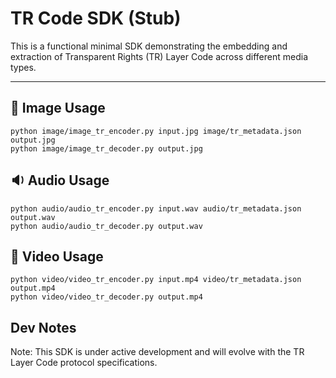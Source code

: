 # TR Code SDK (Stub)

This is a functional minimal SDK demonstrating the embedding and extraction of Transparent Rights (TR) Layer Code across different media types.

---

## 📸 Image Usage
```
python image/image_tr_encoder.py input.jpg image/tr_metadata.json output.jpg
python image/image_tr_decoder.py output.jpg
```

## 🔉 Audio Usage
```
python audio/audio_tr_encoder.py input.wav audio/tr_metadata.json output.wav
python audio/audio_tr_decoder.py output.wav
```

## 🎥 Video Usage
```
python video/video_tr_encoder.py input.mp4 video/tr_metadata.json output.mp4
python video/video_tr_decoder.py output.mp4
```

## Dev Notes
Note: This SDK is under active development and will evolve with the TR Layer Code protocol specifications.

